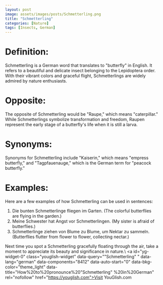 ```yaml
---
layout: post
image: assets/images/posts/Schmetterling.png
title: "Schmetterling" 
categories: [Nature]
tags: [Insects, German]
---
```


# Definition:
Schmetterling is a German word that translates to "butterfly" in English. It refers to a beautiful and delicate insect belonging to the Lepidoptera order. With their vibrant colors and graceful flight, Schmetterlings are widely admired by nature enthusiasts.

# Opposite:
The opposite of Schmetterling would be "Raupe," which means "caterpillar." While Schmetterlings symbolize transformation and freedom, Raupen represent the early stage of a butterfly's life when it is still a larva.

# Synonyms:
Synonyms for Schmetterling include "Kaiserin," which means "empress butterfly," and "Tagpfauenauge," which is the German term for "peacock butterfly."

# Examples:
Here are a few examples of how Schmetterling can be used in sentences:

1. Die bunten Schmetterlinge fliegen im Garten. (The colorful butterflies are flying in the garden.)
2. Meine Schwester hat Angst vor Schmetterlingen. (My sister is afraid of butterflies.)
3. Schmetterlinge ziehen von Blume zu Blume, um Nektar zu sammeln. (Butterflies flutter from flower to flower, collecting nectar.)

Next time you spot a Schmetterling gracefully floating through the air, take a moment to appreciate its beauty and significance in nature.\ <a id="yg-widget-0" class="youglish-widget" data-query=""Schmetterling" " data-lang="german" data-components="8412" data-auto-start="0" data-bkg-color="theme_light" data-title="How%20to%20pronounce%20"Schmetterling" %20in%20German"  rel="nofollow" href="https://youglish.com">Visit YouGlish.com</a><script async src="https://youglish.com/public/emb/widget.js" charset="utf-8"></script>